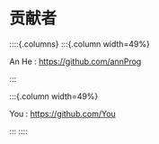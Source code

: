 # 贡献者

::::{.columns}
:::{.column width=49%}

An He
:    https://github.com/annProg

:::

:::{.column width=49%}

You
:    https://github.com/You

:::
::::